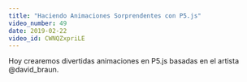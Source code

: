 ```yaml
---
title: "Haciendo Animaciones Sorprendentes con P5.js"
video_number: 49
date: 2019-02-22
video_id: CWNQZxpriLE
---
```

Hoy crearemos divertidas animaciones en P5.js basadas en el artista @david_braun.
